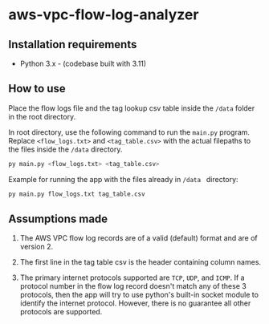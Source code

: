 # aws-vpc-flow-log-analyzer

## Installation requirements
- Python 3.x - (codebase built with 3.11)

## How to use
Place the flow logs file and the tag lookup csv table inside the `/data` folder in the root directory.

In root directory, use the following command to run the `main.py` program. Replace `<flow_logs.txt>` and `<tag_table.csv>` with the actual filepaths to the files inside the `/data` directory.
```sh
py main.py <flow_logs.txt> <tag_table.csv>
```

Example for running the app with the files already in `/data ` directory:
```sh
py main.py flow_logs.txt tag_table.csv
```

## Assumptions made
1. The AWS VPC flow log records are of a valid (default) format and are of version 2.

2. The first line in the tag table csv is the header containing column names.

3. The primary internet protocols supported are `TCP`, `UDP`, and `ICMP`. If a protocol number in the flow log record doesn't match any of these 3 protocols, then the app will try to use python's built-in socket module to identify the internet protocol. However, there is no guarantee all other protocols are supported.